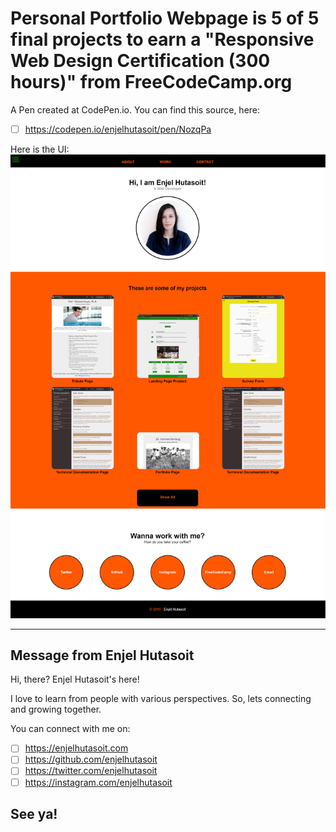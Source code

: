# Personal Portfolio Webpage is 5 of 5 final projects to earn a "Responsive Web Design Certification (300 hours)" from FreeCodeCamp.org

A Pen created at CodePen.io.
You can find this source, here:
- [ ] https://codepen.io/enjelhutasoit/pen/NozqPa

Here is the UI:
![alt text](https://github.com/enjelhutasoit/personal-portfolio-webpage/blob/master/codepen.io_enjelhutasoit_profile-portfolio(2).png)
 

------------------------------------------------------------------------------------------------
Message from Enjel Hutasoit
------------------------------------------------------------------------------------------------
Hi, there?
Enjel Hutasoit's here!

I love to learn from people with various perspectives.
So, lets connecting and growing together.

You can connect with me on:
- [ ] https://enjelhutasoit.com 
- [ ] https://github.com/enjelhutasoit
- [ ] https://twitter.com/enjelhutasoit 
- [ ] https://instagram.com/enjelhutasoit 

See ya!
------------------------------------------------------------------------------------------------
